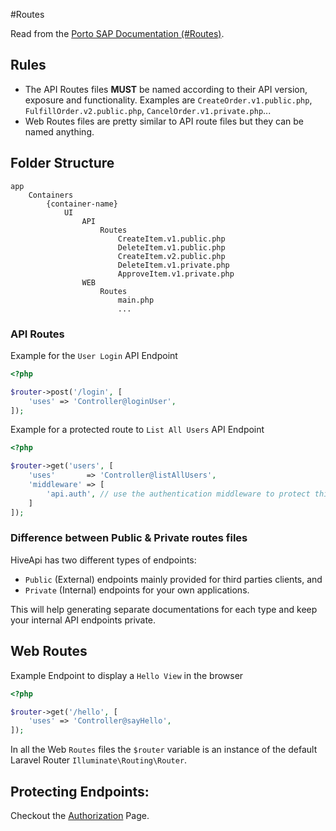 #Routes 

Read from the [Porto SAP Documentation (#Routes)](https://github.com/Mahmoudz/Porto#Routes).

## Rules

- The API Routes files **MUST** be named according to their API version, exposure and functionality. Examples are 
`CreateOrder.v1.public.php`, `FulfillOrder.v2.public.php`, `CancelOrder.v1.private.php`...
- Web Routes files are pretty similar to API route files but they can be named anything.

## Folder Structure

```
app
    Containers
        {container-name}
            UI
                API
                    Routes
                        CreateItem.v1.public.php
                        DeleteItem.v1.public.php
                        CreateItem.v2.public.php
                        DeleteItem.v1.private.php
                        ApproveItem.v1.private.php
                WEB
                    Routes
                        main.php
                        ...
```

### API Routes

Example for the `User Login` API Endpoint

```php
<?php

$router->post('/login', [
    'uses' => 'Controller@loginUser',
]);
```

Example for a protected route to `List All Users` API Endpoint

```php
<?php

$router->get('users', [
    'uses'       => 'Controller@listAllUsers',
    'middleware' => [
        'api.auth', // use the authentication middleware to protect this endpoint!
    ]
]);
```

### Difference between Public & Private routes files

HiveApi has two different types of endpoints:
- `Public` (External) endpoints mainly provided for third parties clients, and 
- `Private` (Internal) endpoints for your own applications.

This will help generating separate documentations for each type and keep your internal API endpoints private.

## Web Routes

Example Endpoint to display a `Hello View` in the browser

```php
<?php

$router->get('/hello', [
    'uses' => 'Controller@sayHello',
]);
```

In all the Web `Routes` files the `$router` variable is an instance of the default Laravel Router `Illuminate\Routing\Router`.

## Protecting Endpoints:

Checkout the [Authorization](./../features/authorization) Page.
